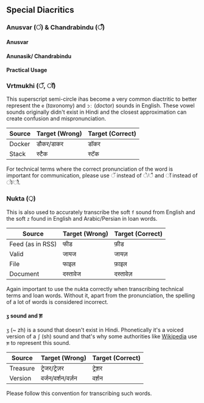 ## Special Diacritics

### Anusvar (ं) & Chandrabindu (ँ) 

#### Anusvar 

#### Anunasik/ Chandrabindu 

#### Practical Usage 

### Vrtmukhi (ॅ, ॉ)

This superscript semi-circle ihas become a very common diactritic to better represent the `e` (*tax*onomy) and `ɔː` (*doc*tor) sounds in English. These vowel sounds originally didn't exist in Hindi and the closest approximation can create confusion and mispronunciation.

| Source | Target (Wrong) | Target (Correct) |
| ------ | -------------- | ---------------- |
| Docker | डौकर/डाकर | डॉकर |
| Stack | स्टैक | स्टॅक |

For technical terms where the correct pronunciation of the word is important for communication, please use ॅ instead of े/ै and ॉ instead of ो/ौ.

### Nukta (़)

This is also used to accurately transcribe the soft `f` sound from English and the soft `z` found in English and Arabic/Persian in loan words.

| Source | Target (Wrong) | Target (Correct) |
| ------ | -------------- | ---------------- |
| Feed (as in RSS) | फीड | फ़ीड |
| Valid | जायज | जायज़ |
| File | फाइल | फ़ाइल |
| Document | दस्तावेज | दस्तावेज़ |

Again important to use the nukta correctly when transcribing technical terms and loan words. Without it, apart from the pronunciation, the spelling of a lot of words is considered incorrect.

#### `ʒ` sound and श़

`ʒ` (~ zh) is a sound that doesn't exist in Hindi. Phonetically it's a voiced version of a `ʃ` (sh) sound and that's why some authorities like [Wikipedia](https://hi.wikipedia.org/wiki/%E0%A4%B8%E0%A4%A6%E0%A4%B8%E0%A5%8D%E0%A4%AF_%E0%A4%B5%E0%A4%BE%E0%A4%B0%E0%A5%8D%E0%A4%A4%E0%A4%BE:BernardM) use `श़` to represent this sound.

| Source | Target (Wrong) | Target (Correct) |
| ------ | -------------- | ---------------- |
| Treasure | ट्रेजर/ट्रेज़र | ट्रेश़र |
| Version | वर्जन/वर्शन/वर्ज़न | वर्श़न |

Please follow this convention for transcribing such words.